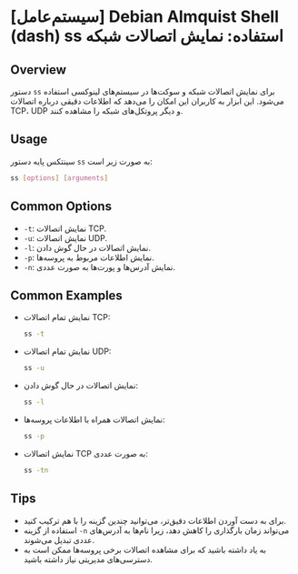 # [سیستم‌عامل] Debian Almquist Shell (dash) ss استفاده: نمایش اتصالات شبکه

## Overview
دستور `ss` برای نمایش اتصالات شبکه و سوکت‌ها در سیستم‌های لینوکسی استفاده می‌شود. این ابزار به کاربران این امکان را می‌دهد که اطلاعات دقیقی درباره اتصالات TCP، UDP و دیگر پروتکل‌های شبکه را مشاهده کنند.

## Usage
سینتکس پایه دستور `ss` به صورت زیر است:

```bash
ss [options] [arguments]
```

## Common Options
- `-t`: نمایش اتصالات TCP.
- `-u`: نمایش اتصالات UDP.
- `-l`: نمایش اتصالات در حال گوش دادن.
- `-p`: نمایش اطلاعات مربوط به پروسه‌ها.
- `-n`: نمایش آدرس‌ها و پورت‌ها به صورت عددی.

## Common Examples
- نمایش تمام اتصالات TCP:
  ```bash
  ss -t
  ```

- نمایش تمام اتصالات UDP:
  ```bash
  ss -u
  ```

- نمایش اتصالات در حال گوش دادن:
  ```bash
  ss -l
  ```

- نمایش اتصالات همراه با اطلاعات پروسه‌ها:
  ```bash
  ss -p
  ```

- نمایش اتصالات TCP به صورت عددی:
  ```bash
  ss -tn
  ```

## Tips
- برای به دست آوردن اطلاعات دقیق‌تر، می‌توانید چندین گزینه را با هم ترکیب کنید.
- استفاده از گزینه `-n` می‌تواند زمان بارگذاری را کاهش دهد، زیرا نام‌ها به آدرس‌های عددی تبدیل می‌شوند.
- به یاد داشته باشید که برای مشاهده اتصالات برخی پروسه‌ها ممکن است به دسترسی‌های مدیریتی نیاز داشته باشید.